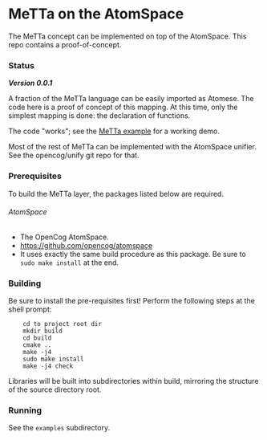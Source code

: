 
MeTTa on the AtomSpace
======================
The MeTTa concept can be implemented on top of the AtomSpace. This repo
contains a proof-of-concept.

### Status

***Version 0.0.1***

A fraction of the MeTTa language can be easily imported as Atomese.
The code here is a proof of concept of this mapping.  At this time,
only the simplest mapping is done: the declaration of functions.

The code "works"; see the
[MeTTa example](./examples/metta-lisp.scm)
for a working demo.

Most of the rest of MeTTa can be implemented with the AtomSpace unifier.
See the opencog/unify git repo for that.

### Prerequisites

To build the MeTTa layer, the packages listed below are required.

###### AtomSpace
* The OpenCog AtomSpace.
* https://github.com/opencog/atomspace
* It uses exactly the same build procedure as this package. Be sure
  to `sudo make install` at the end.


### Building

Be sure to install the pre-requisites first!
Perform the following steps at the shell prompt:
```
    cd to project root dir
    mkdir build
    cd build
    cmake ..
    make -j4
    sudo make install
    make -j4 check
```
Libraries will be built into subdirectories within build, mirroring
the structure of the source directory root.

### Running
See the `examples` subdirectory.
